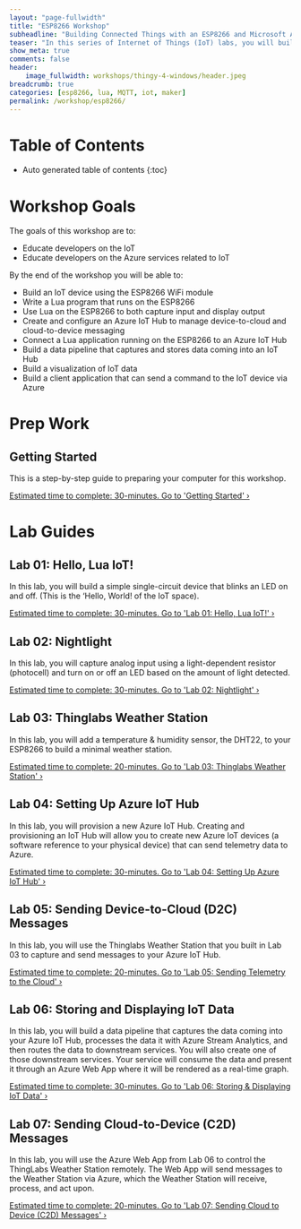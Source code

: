 ```yaml
---
layout: "page-fullwidth"
title: "ESP8266 Workshop"
subheadline: "Building Connected Things with an ESP8266 and Microsoft Azure"
teaser: "In this series of Internet of Things (IoT) labs, you will build a Thing connected to sensors and actuators, connect that Thing to the Internet, and leverage the Cloud (Microsoft Azure) to collect data, control devices, and use advanced services like analytics and machine learning to discover insights using your Thing."
show_meta: true
comments: false
header: 
    image_fullwidth: workshops/thingy-4-windows/header.jpeg
breadcrumb: true
categories: [esp8266, lua, MQTT, iot, maker]
permalink: /workshop/esp8266/
---
```


# Table of Contents
*  Auto generated table of contents
{:toc}

# Workshop Goals
The goals of this workshop are to:

+ Educate developers on the IoT
+ Educate developers on the Azure services related to IoT

By the end of the workshop you will be able to:

+ Build an IoT device using the ESP8266 WiFi module
+ Write a Lua program that runs on the ESP8266
+ Use Lua on the ESP8266 to both capture input and display output
+ Create and configure an Azure IoT Hub to manage device-to-cloud and cloud-to-device messaging
+ Connect a Lua application running on the ESP8266 to an Azure IoT Hub
+ Build a data pipeline that captures and stores data coming into an IoT Hub
+ Build a visualization of IoT data
+ Build a client application that can send a command to the IoT device via Azure

# Prep Work

## Getting Started
This is a step-by-step guide to preparing your computer for this workshop.

<a class="radius button small" href="{{ site.url }}/workshop/esp8266/getting-started/">Estimated time to complete: 30-minutes. Go to  'Getting Started' ›</a>

# Lab Guides

## Lab 01: Hello, Lua IoT!
In this lab, you will build a simple single-circuit device that blinks an LED on and off. (This is the ‘Hello, World! of the IoT space).

<a class="radius button small" href="{{ site.url }}/workshop/esp8266/hello-lua-iot/">Estimated time to complete: 30-minutes. Go to  'Lab 01: Hello, Lua IoT!' ›</a>

## Lab 02: Nightlight
In this lab, you will capture analog input using a light-dependent resistor (photocell) and turn on or off an LED based on the amount of light detected. 

<a class="radius button small" href="{{ site.url }}/workshop/esp8266/nightlight/">Estimated time to complete: 30-minutes. Go to  'Lab 02: Nightlight' ›</a>

## Lab 03: Thinglabs Weather Station
In this lab, you will add a temperature & humidity sensor, the DHT22, to your ESP8266 to build a minimal weather station.

<a class="radius button small" href="{{ site.url }}/workshop/esp8266/weather/">Estimated time to complete: 20-minutes. Go to  'Lab 03: Thinglabs Weather Station' ›</a>

## Lab 04: Setting Up Azure IoT Hub
In this lab, you will provision a new Azure IoT Hub. Creating and provisioning an IoT Hub will allow you to create new Azure IoT devices (a software reference to your physical device) that can send telemetry data to Azure.

<a class="radius button small" href="{{ site.url }}/workshop/esp8266/setup-azure-iot-hub/">Estimated time to complete: 30-minutes. Go to  'Lab 04: Setting Up Azure IoT Hub' ›</a>

## Lab 05: Sending Device-to-Cloud (D2C) Messages
In this lab, you will use the Thinglabs Weather Station that you built in Lab 03 to capture and send messages to your Azure IoT Hub.

<a class="radius button small" href="{{ site.url }}/workshop/esp8266/sending-d2c-messages/">Estimated time to complete: 20-minutes. Go to  'Lab 05: Sending Telemetry to the Cloud' ›</a>

## Lab 06: Storing and Displaying IoT Data
In this lab, you will build a data pipeline that captures the data coming into your Azure IoT Hub, processes the data it with Azure Stream Analytics, and then routes the data to downstream services. You will also create one of those downstream services. Your service will consume the data and present it through an Azure Web App where it will be rendered as a real-time graph.

<a class="radius button small" href="{{ site.url }}/workshop/esp8266/storing-displaying-data/">Estimated time to complete: 30-minutes. Go to  'Lab 06: Storing & Displaying IoT Data' ›</a>

## Lab 07: Sending Cloud-to-Device (C2D) Messages
In this lab, you will use the Azure Web App from Lab 06 to control the ThingLabs Weather Station remotely. The Web App will send messages to the Weather Station via Azure, which the Weather Station will receive, process, and act upon.

<a class="radius button small" href="{{ site.url }}/workshop/esp8266/sending-c2d-messages/">Estimated time to complete: 20-minutes. Go to  'Lab 07: Sending Cloud to Device (C2D) Messages' ›</a>

